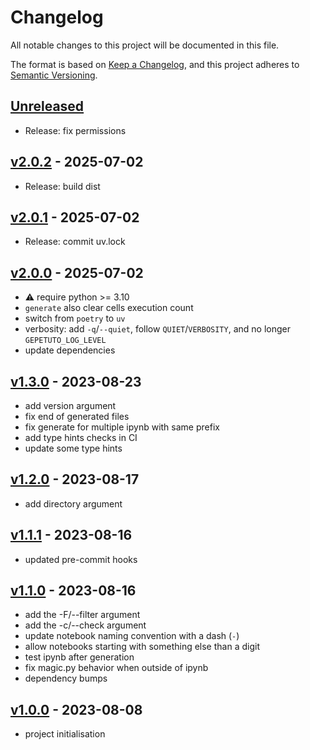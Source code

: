 # Changelog

All notable changes to this project will be documented in this file.

The format is based on [Keep a Changelog](https://keepachangelog.com/en/1.0.0/),
and this project adheres to [Semantic Versioning](https://semver.org/spec/v2.0.0.html).

## [Unreleased]

- Release: fix permissions

## [v2.0.2] - 2025-07-02

- Release: build dist

## [v2.0.1] - 2025-07-02

- Release: commit uv.lock

## [v2.0.0] - 2025-07-02

- :warning: require python >= 3.10
- `generate` also clear cells execution count
- switch from `poetry` to `uv`
- verbosity: add `-q`/`--quiet`, follow `QUIET`/`VERBOSITY`, and no longer `GEPETUTO_LOG_LEVEL`
- update dependencies

## [v1.3.0] - 2023-08-23

- add version argument
- fix end of generated files
- fix generate for multiple ipynb with same prefix
- add type hints checks in CI
- update some type hints

## [v1.2.0] - 2023-08-17

- add directory argument

## [v1.1.1] - 2023-08-16

- updated pre-commit hooks

## [v1.1.0] - 2023-08-16

- add the -F/--filter argument
- add the -c/--check argument
- update notebook naming convention with a dash (`-`)
- allow notebooks starting with something else than a digit
- test ipynb after generation
- fix magic.py behavior when outside of ipynb
- dependency bumps

## [v1.0.0] - 2023-08-08

- project initialisation

[Unreleased]: https://github.com/gepetto/gepetuto/compare/v2.0.2...main
[v2.0.2]: https://github.com/gepetto/gepetuto/compare/v2.0.1...v2.0.2
[v2.0.1]: https://github.com/gepetto/gepetuto/compare/v2.0.0...v2.0.1
[v2.0.0]: https://github.com/gepetto/gepetuto/compare/v1.3.0...v2.0.0
[v1.3.0]: https://github.com/gepetto/gepetuto/compare/v1.2.0...v1.3.0
[v1.2.0]: https://github.com/gepetto/gepetuto/compare/v1.1.1...v1.2.0
[v1.1.1]: https://github.com/gepetto/gepetuto/compare/v1.1.0...v1.1.1
[v1.1.0]: https://github.com/gepetto/gepetuto/compare/v1.0.0...v1.1.0
[v1.0.0]: https://github.com/gepetto/gepetuto/releases/tag/v1.0.0
